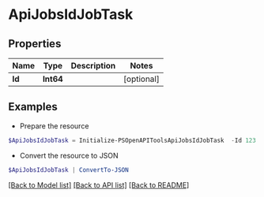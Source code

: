 # ApiJobsIdJobTask
## Properties

Name | Type | Description | Notes
------------ | ------------- | ------------- | -------------
**Id** | **Int64** |  | [optional] 

## Examples

- Prepare the resource
```powershell
$ApiJobsIdJobTask = Initialize-PSOpenAPIToolsApiJobsIdJobTask  -Id 123
```

- Convert the resource to JSON
```powershell
$ApiJobsIdJobTask | ConvertTo-JSON
```

[[Back to Model list]](../README.md#documentation-for-models) [[Back to API list]](../README.md#documentation-for-api-endpoints) [[Back to README]](../README.md)

